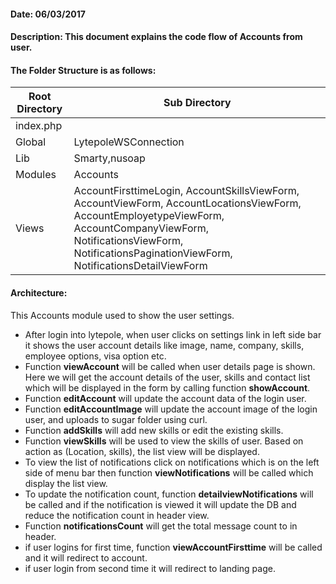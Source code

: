 #### Date: 06/03/2017

#### Description: This document explains the code flow of Accounts from user.

#### The Folder Structure is as follows:

 Root Directory | Sub Directory 
------------ | -------------
index.php | 
Global | LytepoleWSConnection
Lib | Smarty,nusoap
Modules | Accounts
Views | AccountFirsttimeLogin, AccountSkillsViewForm, AccountViewForm, AccountLocationsViewForm, AccountEmployetypeViewForm, AccountCompanyViewForm, NotificationsViewForm, NotificationsPaginationViewForm, NotificationsDetailViewForm


#### Architecture:

This Accounts module used to show the user settings.

- After login into lytepole, when user clicks on settings link in left side bar it shows the user account details like image, name, company, skills, employee options, visa option etc.
- Function **viewAccount** will be called when user details page is shown. Here we will get the account details of the user, skills and contact list which will be displayed in the form by calling function **showAccount**.
- Function **editAccount** will update the account data of the login user.
- Function **editAccountImage** will update the account image of the login user, and uploads to sugar folder using curl.
- Function **addSkills** will add new skills or edit the existing skills.
- Function **viewSkills** will be used to view the skills of user. Based on action as (Location, skills), the list view will be displayed.
- To view the list of notifications click on notifications which is on the left side of menu bar then function **viewNotifications** will be called which display the list view.
- To update the notification count, function **detailviewNotifications** will be called and if the notification is viewed it will update the DB and reduce the notification count in header view. 
- Function **notificationsCount** will get the total message count to in header.
- if user logins  for first time, function **viewAccountFirsttime** will be called and it will redirect to account.
- if user login from second time it will redirect to landing page.
